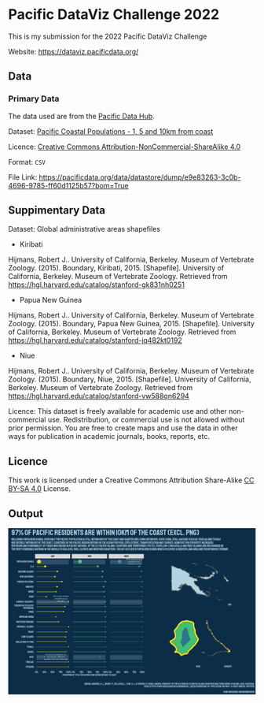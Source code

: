 # Pacific DataViz Challenge 2022  

This is my submission for the 2022 Pacific DataViz Challenge 

Website: https://dataviz.pacificdata.org/  

## Data  

### Primary Data  

The data used are from the [Pacific Data Hub](https://pacificdata.org/). 

Dataset: [Pacific Coastal Populations - 1, 5 and 10km from coast](https://pacificdata.org/data/geographic_data/percentage-of-population-within-1-5-10km-coastal-buffers/resource/e9e83263-3c0b-4696-9785-ff60d1125b57)  

Licence: [Creative Commons Attribution-NonCommercial-ShareAlike 4.0](https://creativecommons.org/licenses/by-nc-sa/4.0/legalcode)  

Format: `CSV`  

File Link: https://pacificdata.org/data/datastore/dump/e9e83263-3c0b-4696-9785-ff60d1125b57?bom=True

## Suppimentary Data  

Dataset: Global administrative areas shapefiles  

+ Kiribati  

Hijmans, Robert J.. University of California, Berkeley. Museum of Vertebrate Zoology. (2015). Boundary, Kiribati, 2015. [Shapefile]. University of California, Berkeley. Museum of Vertebrate Zoology. Retrieved from https://hgl.harvard.edu/catalog/stanford-gk831nh0251

+ Papua New Guinea  

Hijmans, Robert J.. University of California, Berkeley. Museum of Vertebrate Zoology. (2015). Boundary, Papua New Guinea, 2015. [Shapefile]. University of California, Berkeley. Museum of Vertebrate Zoology. Retrieved from https://hgl.harvard.edu/catalog/stanford-jq482kt0192

+ Niue  

Hijmans, Robert J.. University of California, Berkeley. Museum of Vertebrate Zoology. (2015). Boundary, Niue, 2015. [Shapefile]. University of California, Berkeley. Museum of Vertebrate Zoology. Retrieved from https://hgl.harvard.edu/catalog/stanford-vw588qn6294


Licence: This dataset is freely available for academic use and other non-commercial use. Redistribution, or commercial use is not allowed without prior permission. You are free to create maps and use the data in other ways for publication in academic journals, books, reports, etc.


## Licence 

This work is licensed under a Creative Commons Attribution Share-Alike [CC BY-SA 4.0](https://creativecommons.org/licenses/by-sa/4.0/) License.

## Output  

![](/output/Rplot06.png)
